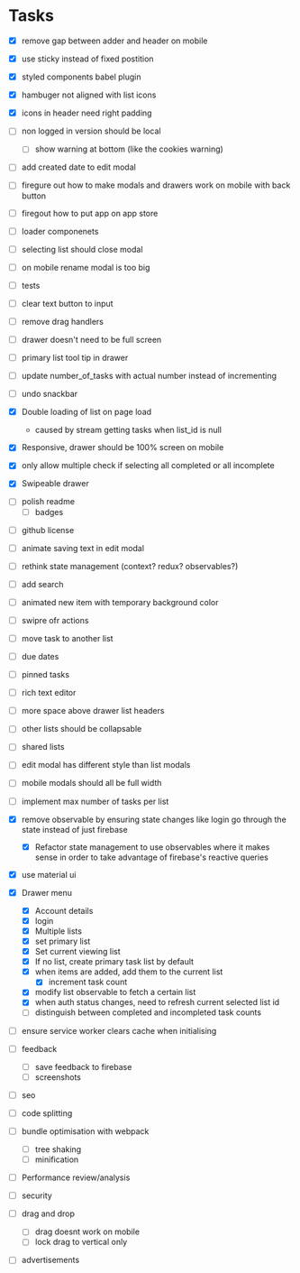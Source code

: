 # Tasks

- [x] remove gap between adder and header on mobile
- [x] use sticky instead of fixed postition

- [x] styled components babel plugin

- [x] hambuger not aligned with list icons

- [x] icons in header need right padding

- [ ] non logged in version should be local

  - [ ] show warning at bottom (like the cookies warning)

- [ ] add created date to edit modal

- [ ] firegure out how to make modals and drawers work on mobile with back button

- [ ] firegout how to put app on app store

- [ ] loader componenets

- [ ] selecting list should close modal

- [ ] on mobile rename modal is too big

- [ ] tests

- [ ] clear text button to input

- [ ] remove drag handlers

- [ ] drawer doesn't need to be full screen

- [ ] primary list tool tip in drawer

- [ ] update number_of_tasks with actual number instead of incrementing

- [ ] undo snackbar

- [x] Double loading of list on page load

  - caused by stream getting tasks when list_id is null

- [x] Responsive, drawer should be 100% screen on mobile

- [x] only allow multiple check if selecting all completed or all incomplete

- [x] Swipeable drawer

* [ ] polish readme
  - [ ] badges

- [ ] github license

* [ ] animate saving text in edit modal

- [ ] rethink state management (context? redux? observables?)

- [ ] add search

- [ ] animated new item with temporary background color

- [ ] swipre ofr actions

- [ ] move task to another list

- [ ] due dates

- [ ] pinned tasks

- [ ] rich text editor

- [ ] more space above drawer list headers

- [ ] other lists should be collapsable

- [ ] shared lists

- [ ] edit modal has different style than list modals

- [ ] mobile modals should all be full width

- [ ] implement max number of tasks per list

* [x] remove observable by ensuring state changes like login go through the state instead of just firebase

  - [x] Refactor state management to use observables where it makes sense in order to take advantage of firebase's reactive queries

* [x] use material ui

* [x] Drawer menu

  - [x] Account details
  - [x] login
  - [x] Multiple lists
  - [x] set primary list
  - [x] Set current viewing list
  - [x] If no list, create primary task list by default
  - [x] when items are added, add them to the current list
    - [x] increment task count
  - [x] modify list observable to fetch a certain list
  - [x] when auth status changes, need to refresh current selected list id
  - [ ] distinguish between completed and incompleted task counts

* [ ] ensure service worker clears cache when initialising

* [ ] feedback

  - [ ] save feedback to firebase
  - [ ] screenshots

* [ ] seo

* [ ] code splitting

* [ ] bundle optimisation with webpack

  - [ ] tree shaking
  - [ ] minification

* [ ] Performance review/analysis

* [ ] security

* [ ] drag and drop

  - [ ] drag doesnt work on mobile
  - [ ] lock drag to vertical only

* [ ] advertisements
